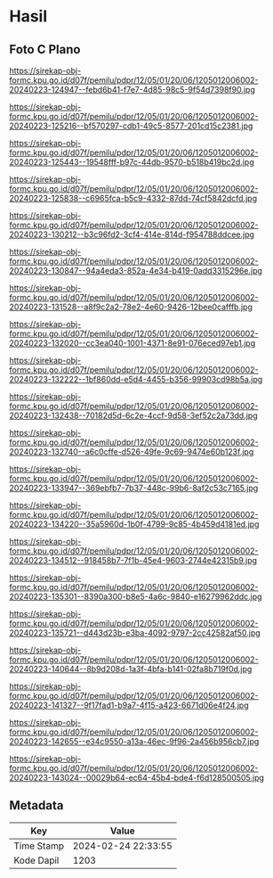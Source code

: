# Hasil

## Foto C Plano

https://sirekap-obj-formc.kpu.go.id/d07f/pemilu/pdpr/12/05/01/20/06/1205012006002-20240223-124947--febd6b41-f7e7-4d85-98c5-9f54d7398f90.jpg

https://sirekap-obj-formc.kpu.go.id/d07f/pemilu/pdpr/12/05/01/20/06/1205012006002-20240223-125216--bf570297-cdb1-49c5-8577-201cd15c2381.jpg

https://sirekap-obj-formc.kpu.go.id/d07f/pemilu/pdpr/12/05/01/20/06/1205012006002-20240223-125443--19548fff-b97c-44db-9570-b518b419bc2d.jpg

https://sirekap-obj-formc.kpu.go.id/d07f/pemilu/pdpr/12/05/01/20/06/1205012006002-20240223-125838--c6965fca-b5c9-4332-87dd-74cf5842dcfd.jpg

https://sirekap-obj-formc.kpu.go.id/d07f/pemilu/pdpr/12/05/01/20/06/1205012006002-20240223-130212--b3c96fd2-3cf4-414e-814d-f954788ddcee.jpg

https://sirekap-obj-formc.kpu.go.id/d07f/pemilu/pdpr/12/05/01/20/06/1205012006002-20240223-130847--94a4eda3-852a-4e34-b419-0add3315296e.jpg

https://sirekap-obj-formc.kpu.go.id/d07f/pemilu/pdpr/12/05/01/20/06/1205012006002-20240223-131528--a8f9c2a2-78e2-4e60-9426-12bee0cafffb.jpg

https://sirekap-obj-formc.kpu.go.id/d07f/pemilu/pdpr/12/05/01/20/06/1205012006002-20240223-132020--cc3ea040-1001-4371-8e91-076eced97eb1.jpg

https://sirekap-obj-formc.kpu.go.id/d07f/pemilu/pdpr/12/05/01/20/06/1205012006002-20240223-132222--1bf860dd-e5d4-4455-b356-99903cd98b5a.jpg

https://sirekap-obj-formc.kpu.go.id/d07f/pemilu/pdpr/12/05/01/20/06/1205012006002-20240223-132438--70182d5d-6c2e-4ccf-9d58-3ef52c2a73dd.jpg

https://sirekap-obj-formc.kpu.go.id/d07f/pemilu/pdpr/12/05/01/20/06/1205012006002-20240223-132740--a6c0cffe-d526-49fe-9c69-9474e60b123f.jpg

https://sirekap-obj-formc.kpu.go.id/d07f/pemilu/pdpr/12/05/01/20/06/1205012006002-20240223-133947--369ebfb7-7b37-448c-99b6-8af2c53c7165.jpg

https://sirekap-obj-formc.kpu.go.id/d07f/pemilu/pdpr/12/05/01/20/06/1205012006002-20240223-134220--35a5960d-1b0f-4799-9c85-4b459d4181ed.jpg

https://sirekap-obj-formc.kpu.go.id/d07f/pemilu/pdpr/12/05/01/20/06/1205012006002-20240223-134512--918458b7-7f1b-45e4-9603-2744e42315b9.jpg

https://sirekap-obj-formc.kpu.go.id/d07f/pemilu/pdpr/12/05/01/20/06/1205012006002-20240223-135301--8390a300-b8e5-4a6c-9840-e16279962ddc.jpg

https://sirekap-obj-formc.kpu.go.id/d07f/pemilu/pdpr/12/05/01/20/06/1205012006002-20240223-135721--d443d23b-e3ba-4092-9797-2cc42582af50.jpg

https://sirekap-obj-formc.kpu.go.id/d07f/pemilu/pdpr/12/05/01/20/06/1205012006002-20240223-140644--8b9d208d-1a3f-4bfa-b141-02fa8b719f0d.jpg

https://sirekap-obj-formc.kpu.go.id/d07f/pemilu/pdpr/12/05/01/20/06/1205012006002-20240223-141327--9f17fad1-b9a7-4f15-a423-6671d06e4f24.jpg

https://sirekap-obj-formc.kpu.go.id/d07f/pemilu/pdpr/12/05/01/20/06/1205012006002-20240223-142655--e34c9550-a13a-46ec-9f96-2a456b956cb7.jpg

https://sirekap-obj-formc.kpu.go.id/d07f/pemilu/pdpr/12/05/01/20/06/1205012006002-20240223-143024--00029b64-ec64-45b4-bde4-f6d128500505.jpg


## Metadata

| Key        | Value               |
| ---------- | ------------------- |
| Time Stamp | 2024-02-24 22:33:55 |
| Kode Dapil | 1203                |



